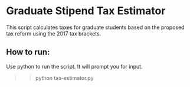 # Graduate Stipend Tax Estimator
This script calculates taxes for graduate students based on the proposed
tax reform using the 2017 tax brackets.

## How to run:

Use python to run the script. It will prompt you for input.

>> python tax-estimator.py
